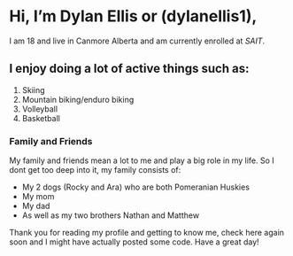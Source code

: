 # Hi, I’m **Dylan Ellis** or **(dylanellis1)**,
I am 18 and live in Canmore Alberta and am currently enrolled at *SAIT*.
## I enjoy doing a lot of active things such as:
1. Skiing
2. Mountain biking/enduro biking
3. Volleyball
4. Basketball
### Family and Friends
My family and friends mean a lot to me and play a big role in my life.
So I dont get too deep into it, my family consists of:
- My 2 dogs (Rocky and Ara) who are both Pomeranian Huskies
- My mom
- My dad
- As well as my two brothers Nathan and Matthew

Thank you for reading my profile and getting to know me, check here again soon and I might have actually posted some code.
Have a great day!
